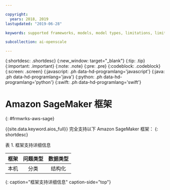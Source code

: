 ```yaml
---

copyright:
  years: 2018, 2019
lastupdated: "2019-06-28"

keywords: supported frameworks, models, model types, limitations, limits, AWS, Sagemaker, Amazon

subcollection: ai-openscale

---
```


{:shortdesc: .shortdesc}
{:new_window: target="_blank"}
{:tip: .tip}
{:important: .important}
{:note: .note}
{:pre: .pre}
{:codeblock: .codeblock}
{:screen: .screen}
{:javascript: .ph data-hd-programlang='javascript'}
{:java: .ph data-hd-programlang='java'}
{:python: .ph data-hd-programlang='python'}
{:swift: .ph data-hd-programlang='swift'}

# Amazon SageMaker 框架
{: #frmwrks-aws-sage}

{{site.data.keyword.aios_full}} 完全支持以下 Amazon SageMaker 框架：
{: shortdesc}

表 1. 框架支持详细信息

| 框架 | 问题类型 | 数据类型 |
|:---|:---:|:---:|
| 本机 |分类| 结构化 |
{: caption="框架支持详细信息" caption-side="top"}



